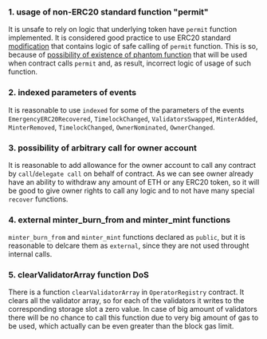 ### 1. usage of non-ERC20 standard function "permit"

It is unsafe to rely on logic that underlying token have `permit` function implemented. It is considered good practice to use ERC20 standard [modification](https://github.com/OpenZeppelin/openzeppelin-contracts/blob/5e8e8bb9f0c6c5e1a8d3a38bcedd7861906f692b/contracts/token/ERC20/utils/SafeERC20.sol#L83) that contains logic of safe calling of `permit` function. This is so, because of [possibility of existence of phantom function](https://media.dedaub.com/phantom-functions-and-the-billion-dollar-no-op-c56f062ae49f) that will be used when contract calls `permit` and, as result, incorrect logic of usage of such function.

### 2. indexed parameters of events

It is reasonable to use `indexed` for some of the parameters of the events `EmergencyERC20Recovered`, `TimelockChanged`, `ValidatorsSwapped`, `MinterAdded`, `MinterRemoved`, `TimelockChanged`, `OwnerNominated`, `OwnerChanged`.

### 3. possibility of arbitrary call for owner account

It is reasonable to add allowance for the owner account to call any contract by `call`/`delegate call` on behalf of contract. As we can see owner already have an ability to withdraw any amount of ETH or any ERC20 token, so it will be good to give owner rights to call any logic and to not have many special `recover` functions.

### 4. external minter_burn_from and minter_mint functions

`minter_burn_from` and `minter_mint` functions declared as `public`, but it is reasonable to delcare them as `external`, since they are not used throught internal calls.

### 5. clearValidatorArray function DoS

There is a function `clearValidatorArray` in `OperatorRegistry` contract. It clears all the validator array, so for each of the validators it writes to the corresponding storage slot a zero value. In case of big amount of validators there will be no chance to call this function due to very big amount of gas to be used, which actually can be even greater than the block gas limit.